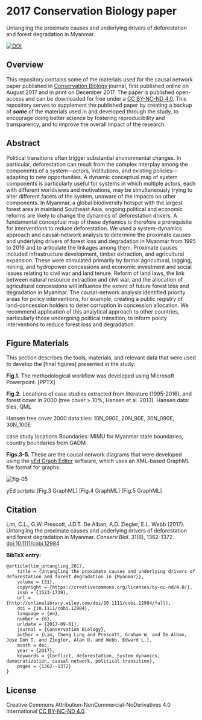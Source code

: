 # 2017 Conservation Biology paper
Untangling the proximate causes and underlying drivers of deforestation and forest degradation in Myanmar.

[![DOI](https://img.shields.io/badge/DOI-10.1111%2Fcobi.12984-blue.svg)](https://doi.org/10.1111/cobi.12984)

<a name="overview"></a>
## Overview
This repository contains some of the materials used for the causal network paper published in [Conservation Biology](https://onlinelibrary.wiley.com/journal/15231739) journal, first published online on August 2017 and in print on December 2017. The paper is published open-access and can be downloaded for free under a [CC BY-NC-ND 4.0](#license). This repository serves to supplement the published paper by creating a backup of ***some*** of the materials used in and developed through the study, to encourage doing better science by fostering reproducibility and transparency, and to improve the overall impact of the research.

<a name="abstract"></a>
## Abstract
Political transitions often trigger substantial environmental changes. In particular, deforestation can result from the complex interplay among the components of a system—actors, institutions, and existing policies—adapting to new opportunities. A dynamic conceptual map of system components is particularly useful for systems in which multiple actors, each with different worldviews and motivations, may be simultaneously trying to alter different facets of the system, unaware of the impacts on other components. In Myanmar, a global biodiversity hotspot with the largest forest area in mainland Southeast Asia, ongoing political and economic reforms are likely to change the dynamics of deforestation drivers. A fundamental conceptual map of these dynamics is therefore a prerequisite for interventions to reduce deforestation. We used a system-dynamics approach and causal-network analysis to determine the proximate causes and underlying drivers of forest loss and degradation in Myanmar from 1995 to 2016 and to articulate the linkages among them. Proximate causes included infrastructure development, timber extraction, and agricultural expansion. These were stimulated primarily by formal agricultural, logging, mining, and hydropower concessions and economic investment and social issues relating to civil war and land tenure. Reform of land laws, the link between natural resource extraction and civil war, and the allocation of agricultural concessions will influence the extent of future forest loss and degradation in Myanmar. The causal-network analysis identified priority areas for policy interventions, for example, creating a public registry of land-concession holders to deter corruption in concession allocation. We recommend application of this analytical approach to other countries, particularly those undergoing political transition, to inform policy interventions to reduce forest loss and degradation.

<a name="figure_materials"></a>
## Figure Materials
This section describes the tools, materials, and relevant data that were used to develop the [final figures] presented in the study:

**Fig.1.** The methodological workflow was developed using Microsoft Powerpoint. [PPTX]

**Fig.2.** Locations of case studies extracted from literature (1995-2016), and forest cover in 2000 (tree cover > 10%, Hansen et al. 2013).
Hansen data: tiles, QML

Hansen tree cover 2000 data tiles: 10N_090E, 20N_90E, 30N_090E, 30N_100E

case study locations
Boundaries: MIMU for Myanmar state boundaries, country boundaries from GADM

**Figs.3-5.** These are the causal network diagrams that were developed using the [yEd Graph Editor](https://www.yworks.com/products/yed) software, which uses an XML-based GraphML file format for graphs.

![fig-05]()

yEd scripts: [Fig.3 GraphML] [Fig.4 GraphML] [Fig.5 GraphML]

<a name="citation"></a>
## Citation
Lim, C.L., G.W. Prescott, J.D.T. De Alban, A.D. Ziegler, E.L. Webb (2017). Untangling the proximate causes and underlying drivers of deforestation and forest degradation in Myanmar. *Conserv Biol.* 31(6), 1362-1372. [doi:10.1111/cobi.12984](https://doi.org/10.1111/cobi.12984)

**BibTeX entry:**
```
@article{lim_untangling_2017,
	title = {Untangling the proximate causes and underlying drivers of deforestation and forest degradation in {Myanmar}},
	volume = {31},
	copyright = {https://creativecommons.org/licenses/by-nc-nd/4.0/},
	issn = {1523-1739},
	url = {http://onlinelibrary.wiley.com/doi/10.1111/cobi.12984/full},
	doi = {10.1111/cobi.12984},
	language = {en},
	number = {6},
	urldate = {2017-09-01},
	journal = {Conservation Biology},
	author = {Lim, Cheng Ling and Prescott, Graham W. and De Alban, Jose Don T. and Ziegler, Alan D. and Webb, Edward L.},
	month = dec,
	year = {2017},
	keywords = {Conflict, deforestation, System dynamics, democratization, causal network, political transition},
	pages = {1362--1372}
}
```

<a name="license"></a>
## License
Creative Commons Attribution-NonCommercial-NoDerivatives 4.0 International [CC BY-NC-ND 4.0](https://creativecommons.org/licenses/by-nc-nd/4.0/).
